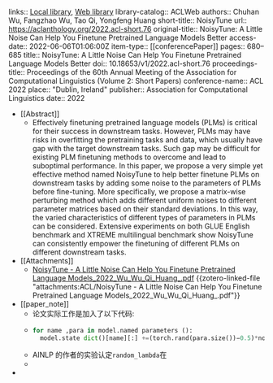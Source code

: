 links:: [Local library](zotero://select/library/items/L8TF3IHB), [Web library](https://www.zotero.org/users/9034808/items/L8TF3IHB)
library-catalog:: ACLWeb
authors:: Chuhan Wu, Fangzhao Wu, Tao Qi, Yongfeng Huang
short-title:: NoisyTune
url:: https://aclanthology.org/2022.acl-short.76
original-title:: NoisyTune: A Little Noise Can Help You Finetune Pretrained Language Models Better
access-date:: 2022-06-06T01:06:00Z
item-type:: [[conferencePaper]]
pages:: 680–685
title:: NoisyTune: A Little Noise Can Help You Finetune Pretrained Language Models Better
doi:: 10.18653/v1/2022.acl-short.76
proceedings-title:: Proceedings of the 60th Annual Meeting of the Association for Computational Linguistics (Volume 2: Short Papers)
conference-name:: ACL 2022
place:: "Dublin, Ireland"
publisher:: Association for Computational Linguistics
date:: 2022

- [[Abstract]]
	- Effectively finetuning pretrained language models (PLMs) is critical for their success in downstream tasks. However, PLMs may have risks in overfitting the pretraining tasks and data, which usually have gap with the target downstream tasks. Such gap may be difficult for existing PLM finetuning methods to overcome and lead to suboptimal performance. In this paper, we propose a very simple yet effective method named NoisyTune to help better finetune PLMs on downstream tasks by adding some noise to the parameters of PLMs before fine-tuning. More specifically, we propose a matrix-wise perturbing method which adds different uniform noises to different parameter matrices based on their standard deviations. In this way, the varied characteristics of different types of parameters in PLMs can be considered. Extensive experiments on both GLUE English benchmark and XTREME multilingual benchmark show NoisyTune can consistently empower the finetuning of different PLMs on different downstream tasks.
- [[Attachments]]
	- [NoisyTune - A Little Noise Can Help You Finetune Pretrained Language Models_2022_Wu_Wu_Qi_Huang_.pdf](zotero://select/library/items/VDFXKATG) {{zotero-linked-file "attachments:ACL/NoisyTune - A Little Noise Can Help You Finetune Pretrained Language Models_2022_Wu_Wu_Qi_Huang_.pdf"}}
- [[paper_note]]
	- 论文实际工作是加入了以下代码:
	- ```python
	  for name ,para in model.named parameters ():
	    model.state dict()[name][:] +=(torch.rand(para.size())−0.5)*noise_lambda*torch.std(para)
	  ```
	- AINLP 的作者的实验认定`random_lambda`在
	-
-